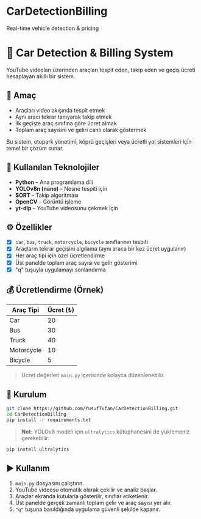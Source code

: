 # CarDetectionBilling 
Real-time vehicle detection &amp; pricing


# 🚗 Car Detection & Billing System

YouTube videoları üzerinden araçları tespit eden, takip eden ve geçiş ücreti hesaplayan akıllı bir sistem.

## 🎯 Amaç

- Araçları video akışında tespit etmek  
- Aynı aracı tekrar tanıyarak takip etmek  
- İlk geçişte araç sınıfına göre ücret almak  
- Toplam araç sayısını ve geliri canlı olarak göstermek  

Bu sistem, otopark yönetimi, köprü geçişleri veya ücretli yol sistemleri için temel bir çözüm sunar.

## 🧠 Kullanılan Teknolojiler

- **Python** – Ana programlama dili  
- **YOLOv8n (nano)** – Nesne tespiti için  
- **SORT** – Takip algoritması  
- **OpenCV** – Görüntü işleme  
- **yt-dlp** – YouTube videosunu çekmek için  

## ⚙️ Özellikler

- [x] `car`, `bus`, `truck`, `motorcycle`, `bicycle` sınıflarının tespiti  
- [x] Araçların tekrar geçişini algılama (aynı araca bir kez ücret uygulanır)  
- [x] Her araç tipi için özel ücretlendirme  
- [x] Üst panelde toplam araç sayısı ve gelir gösterimi  
- [x] "q" tuşuyla uygulamayı sonlandırma  

## 💰 Ücretlendirme (Örnek)

| Araç Tipi     | Ücret (₺) |
|---------------|-----------|
| Car           | 20        |
| Bus           | 30        |
| Truck         | 40        |
| Motorcycle    | 10        |
| Bicycle       | 5         |

> Ücret değerleri `main.py` içerisinde kolayca düzenlenebilir.

## 🚀 Kurulum

```bash
git clone https://github.com/YusufTufan/CarDetectionBilling.git
cd CarDetectionBilling
pip install -r requirements.txt
````

> **Not:** YOLOv8 modeli için `ultralytics` kütüphanesini de yüklemeniz gerekebilir:

```bash
pip install ultralytics
```

## ▶️ Kullanım

1. `main.py` dosyasını çalıştırın.
2. YouTube videosu otomatik olarak çekilir ve analiz başlar.
3. Araçlar ekranda kutularla gösterilir, sınıflar etiketlenir.
4. Üst panelde gerçek zamanlı toplam gelir ve araç sayısı yer alır.
5. `"q"` tuşuna basıldığında uygulama güvenli şekilde kapanır.
